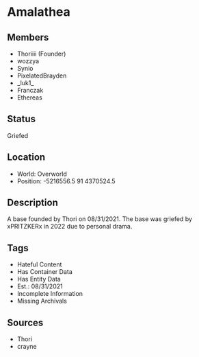 # Amalathea

## Members
- Thoriiii (Founder)
- wozzya
- Synio
- PixelatedBrayden
- \_luk1\_
- Franczak
- Ethereas

## Status
Griefed

## Location
- World: Overworld 
- Position: -5216556.5 91 4370524.5

## Description
A base founded by Thori on 08/31/2021. The base was griefed by xPRITZKERx in 2022 due to personal drama.

## Tags
- Hateful Content
- Has Container Data
- Has Entity Data
- Est.: 08/31/2021
- Incomplete Information
- Missing Archivals

## Sources
- Thori
- crayne
